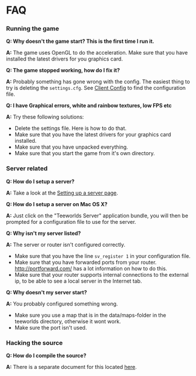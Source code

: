 # FAQ

### Running the game

**Q: Why doesn't the game start? This is the first time I run it.**

**A:** The game uses OpenGL to do the acceleration. Make sure that you have installed the latest drivers for you graphics card.

**Q: The game stopped working, how do I fix it?**

**A:** Probably something has gone wrong with the config. The easiest thing to try is deleting the `settings.cfg`. See [Client Config](../client_config.md) to find the configuration file.

**Q: I have Graphical errors, white and rainbow textures, low FPS etc**

**A:** Try these following solutions:

- Delete the settings file. Here is how to do that.
- Make sure that you have the latest drivers for your graphics card installed.
- Make sure that you have unpacked everything.
- Make sure that you start the game from it's own directory.

### Server related

**Q: How do I setup a server?**

**A:** Take a look at the [Setting up a server page](../server_setup.md).

**Q: How do I setup a server on Mac OS X?**

**A:** Just click on the "Teeworlds Server" application bundle, you will then be prompted for a configuration file to use for the server.

**Q: Why isn't my server listed?**

**A:** The server or router isn't configured correctly.

- Make sure that you have the line `sv_register 1` in your configuration file.
- Make sure that you have forwarded ports from your router. http://portforward.com/ has a lot information on how to do this.
- Make sure that your router supports internal connections to the external ip, to be able to see a local server in the Internet tab.

**Q: Why doesn't my server start?**

**A:** You probably configured something wrong.

- Make sure you use a map that is in the data/maps-folder in the teeworlds directory, otherwise it wont work.
- Make sure the port isn't used.

### Hacking the source

**Q: How do I compile the source?**

**A:** There is a separate document for this located [here](../compiling_everything.md).
